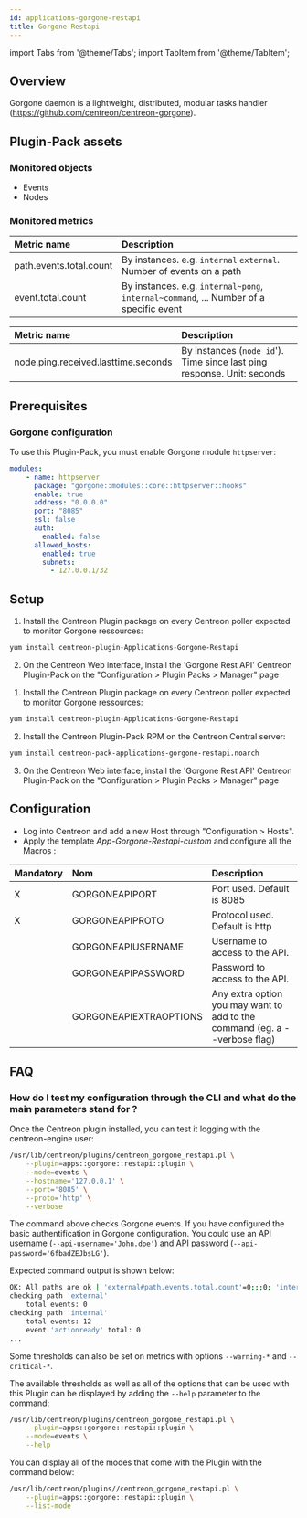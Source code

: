 ```yaml
---
id: applications-gorgone-restapi
title: Gorgone Restapi
---
```

import Tabs from '@theme/Tabs';
import TabItem from '@theme/TabItem';


## Overview

Gorgone daemon is a lightweight, distributed, modular tasks handler (https://github.com/centreon/centreon-gorgone).

## Plugin-Pack assets

### Monitored objects

* Events
* Nodes

### Monitored metrics

<Tabs groupId="sync">
<TabItem value="Events" label="Events">

| Metric name             | Description                                                                            |
| :---------------------- | :------------------------------------------------------------------------------------- |
| path.events.total.count | By instances. e.g. `internal` `external`. Number of events on a path                   |
| event.total.count       | By instances. e.g. `internal~pong`, `internal~command`, ... Number of a specific event |

</TabItem>
<TabItem value="Nodes" label="Nodes">

| Metric name                         | Description                                                             |
| :---------------------------------- | :-----------------------------------------------------------------------|
| node.ping.received.lasttime.seconds | By instances (`node_id`'). Time since last ping response. Unit: seconds |

</TabItem>
</Tabs>

## Prerequisites

### Gorgone configuration

To use this Plugin-Pack, you must enable Gorgone module `httpserver`:

```yaml
modules:
    - name: httpserver
      package: "gorgone::modules::core::httpserver::hooks"
      enable: true
      address: "0.0.0.0"
      port: "8085"
      ssl: false
      auth:
        enabled: false
      allowed_hosts:
        enabled: true
        subnets:
          - 127.0.0.1/32

```

## Setup

<Tabs groupId="sync">
<TabItem value="Online License" label="Online License">

1. Install the Centreon Plugin package on every Centreon poller expected to monitor Gorgone ressources:

```bash
yum install centreon-plugin-Applications-Gorgone-Restapi
```

2. On the Centreon Web interface, install the 'Gorgone Rest API' Centreon Plugin-Pack on the "Configuration > Plugin Packs > Manager" page

</TabItem>
<TabItem value="Offline License" label="Offline License">

1. Install the Centreon Plugin package on every Centreon poller expected to monitor Gorgone ressources:

```bash
yum install centreon-plugin-Applications-Gorgone-Restapi
```

2. Install the Centreon Plugin-Pack RPM on the Centreon Central server:

```bash
yum install centreon-pack-applications-gorgone-restapi.noarch
```

3. On the Centreon Web interface, install the 'Gorgone Rest API' Centreon Plugin-Pack on the "Configuration > Plugin Packs > Manager" page

</TabItem>
</Tabs>

## Configuration

* Log into Centreon and add a new Host through "Configuration > Hosts".
* Apply the template *App-Gorgone-Restapi-custom* and configure all the Macros :

| Mandatory   | Nom                    | Description                                                                |
| :---------- | :--------------------- | :------------------------------------------------------------------------- |
| X           | GORGONEAPIPORT         | Port used. Default is 8085                                                 |
| X           | GORGONEAPIPROTO        | Protocol used. Default is http                                             |
|             | GORGONEAPIUSERNAME     | Username to access to the API.                                             |
|             | GORGONEAPIPASSWORD     | Password to access to the API.                                             |
|             | GORGONEAPIEXTRAOPTIONS | Any extra option you may want to add to the command (eg. a --verbose flag) |

## FAQ

### How do I test my configuration through the CLI and what do the main parameters stand for ?

Once the Centreon plugin installed, you can test it logging with the centreon-engine user:

```bash
/usr/lib/centreon/plugins/centreon_gorgone_restapi.pl \
    --plugin=apps::gorgone::restapi::plugin \
    --mode=events \
    --hostname='127.0.0.1' \
    --port='8085' \
    --proto='http' \
    --verbose
```

The command above checks Gorgone events.
If you have configured the basic authentification in Gorgone configuration. You could use an API username (`--api-username='John.doe'`) and API password (`--api-password='6fbadZEJbsLG'`).

Expected command output is shown below:

```bash
OK: All paths are ok | 'external#path.events.total.count'=0;;;0; 'internal#path.events.total.count'=12;;;0; 'internal~actionready#event.total.count'=0;;;0; 'internal~bcastlogger#event.total.count'=0;;;0; 'internal~centreonnodesready#event.total.count'=0;;;0; 'internal~command#event.total.count'=0;;;0; 'internal~constatus#event.total.count'=1;;;0; 'internal~dbcleanerready#event.total.count'=0;;;0; 'internal~enginecommand#event.total.count'=0;;;0; 'internal~engineready#event.total.count'=0;;;0; 'internal~httpserverready#event.total.count'=0;;;0; 'internal~information#event.total.count'=1;;;0; 'internal~judgeready#event.total.count'=0;;;0; 'internal~legacycmdready#event.total.count'=0;;;0; 'internal~pipelineready#event.total.count'=0;;;0; 'internal~pong#event.total.count'=6;;;0; 'internal~proxyready#event.total.count'=0;;;0; 'internal~putlog#event.total.count'=0;;;0; 'internal~registernodes#event.total.count'=0;;;0; 'internal~setcoreid#event.total.count'=0;;;0; 'internal~setlogs#event.total.count'=4;;;0; 'internal~unregisternodes#event.total.count'=0;;;0;
checking path 'external'
    total events: 0
checking path 'internal'
    total events: 12
    event 'actionready' total: 0
...
```

Some thresholds can also be set on metrics with options `--warning-*` and `--critical-*`.

The available thresholds as well as all of the options that can be used with this Plugin can be displayed by adding the `--help` parameter to the command:

```bash
/usr/lib/centreon/plugins/centreon_gorgone_restapi.pl \
    --plugin=apps::gorgone::restapi::plugin \
    --mode=events \
    --help
```
You can display all of the modes that come with the Plugin with the command below:

```bash
/usr/lib/centreon/plugins//centreon_gorgone_restapi.pl \
    --plugin=apps::gorgone::restapi::plugin \
    --list-mode
```

